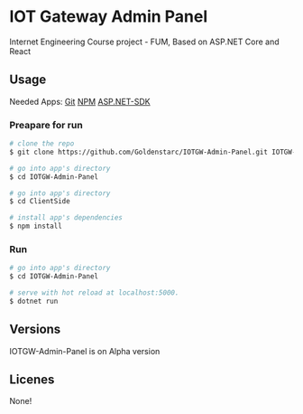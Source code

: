 # IOT Gateway Admin Panel
Internet Engineering Course project - FUM,
Based on ASP.NET Core and React

## Usage 
Needed Apps:
[Git](https://git-scm.com/downloads)
[NPM](https://nodejs.org/en/download/)
[ASP.NET-SDK](https://dotnet.microsoft.com/download/dotnet-core/3.0)

### Preapare for run
``` bash
# clone the repo
$ git clone https://github.com/Goldenstarc/IOTGW-Admin-Panel.git IOTGW-Admin-Panel

# go into app's directory
$ cd IOTGW-Admin-Panel

# go into app's directory
$ cd ClientSide

# install app's dependencies
$ npm install
```

### Run

``` bash
# go into app's directory
$ cd IOTGW-Admin-Panel

# serve with hot reload at localhost:5000.
$ dotnet run
```

## Versions
IOTGW-Admin-Panel is on Alpha version


## Licenes 
None!